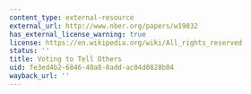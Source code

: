 ```yaml
---
content_type: external-resource
external_url: http://www.nber.org/papers/w19832
has_external_license_warning: true
license: https://en.wikipedia.org/wiki/All_rights_reserved
status: ''
title: Voting to Tell Others
uid: fe3ed4b2-6846-40a8-8add-ac04d0828b04
wayback_url: ''
---
```

